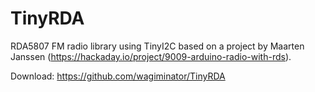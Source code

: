 # TinyRDA
RDA5807 FM radio library using TinyI2C based on a project by Maarten Janssen (https://hackaday.io/project/9009-arduino-radio-with-rds).

Download: https://github.com/wagiminator/TinyRDA
